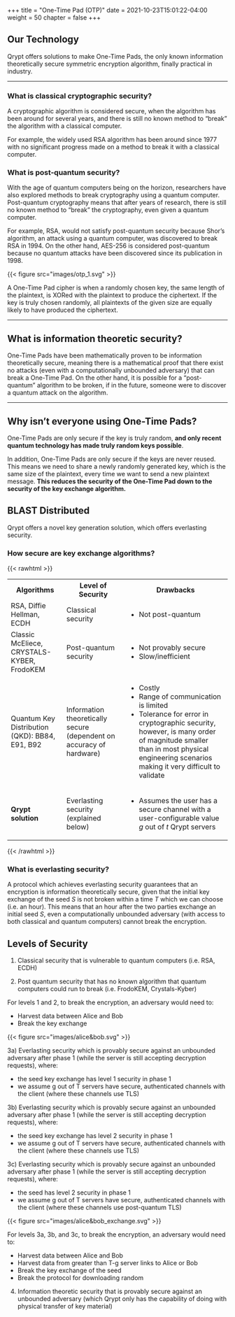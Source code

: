 +++
title = "One-Time Pad (OTP)"
date = 2021-10-23T15:01:22-04:00
weight = 50
chapter = false
+++

## Our Technology

Qrypt offers solutions to make One-Time Pads, the only known information theoretically secure symmetric encryption algorithm, finally practical in industry.

---

### What is classical cryptographic security? 

A cryptographic algorithm is considered secure, when the algorithm has been around for several years, and there is still no known method to “break” the algorithm with a classical computer. 

For example, the widely used RSA algorithm has been around since 1977 with no significant progress made on a method to break it with a classical computer. 

### What is post-quantum security? 

With the age of quantum computers being on the horizon, researchers have also explored methods to break cryptography using a quantum computer. Post-quantum cryptography means that after years of research, there is still no known method to “break” the cryptography, even given a quantum computer. 

For example, RSA, would not satisfy post-quantum security because Shor’s algorithm, an attack using a quantum computer, was discovered to break RSA in 1994. On the other hand, AES-256 is considered post-quantum because no quantum attacks have been discovered since its publication in 1998. 

{{< figure src="images/otp_1.svg" >}}

A One-Time Pad cipher is when a randomly chosen key, the same length of the plaintext, is XORed with the plaintext to produce the ciphertext. If the key is truly chosen randomly, all plaintexts of the given size are equally likely to have produced the ciphertext.

---

## What is information theoretic security?

One-Time Pads have been mathematically proven to be information theoretically secure, meaning there is a mathematical proof that there exist no attacks (even with a computationally unbounded adversary) that can break a One-Time Pad. On the other hand, it is possible for a “post-quantum” algorithm to be broken, if in the future, someone were to discover a quantum attack on the algorithm.

---

## Why isn’t everyone using One-Time Pads?

One-Time Pads are only secure if the key is truly random, **and only recent quantum technology has made truly random keys possible**.

In addition, One-Time Pads are only secure if the keys are never reused. This means we need to share a newly randomly generated key, which is the same size of the plaintext, every time we want to send a new plaintext message. **This reduces the security of the One-Time Pad down to the security of the key exchange algorithm.**

## BLAST Distributed

Qrypt offers a novel key generation solution, which offers everlasting security.

### How secure are key exchange algorithms?

{{< rawhtml >}}
<table>
    <tr>
        <th>Algorithms</th>
        <th>Level of Security</th>
        <th>Drawbacks</th>
    </tr>
    <tr>
        <td>RSA, Diffie Hellman, ECDH</td>
        <td>Classical security</td>
        <td>
            <ul>
                <li>Not post-quantum</li>
            </ul>
        </td>
    </tr>
    <tr>
        <td>Classic McEliece, CRYSTALS-KYBER, FrodoKEM</td>
        <td>Post-quantum security</td>
        <td>
            <ul>
                <li>Not provably secure</li>
                <li>Slow/inefficient</li>
    </tr>
    <tr>
        <td>Quantum Key Distribution (QKD): BB84, E91, B92</td>
        <td>Information theoretically secure (dependent on accuracy of hardware)</td>
        <td>
            <ul>
                <li>Costly</li>
                <li>Range of communication is limited</li>
                <li>Tolerance for error in cryptographic security, however, is many order of magnitude smaller than in most physical engineering scenarios making it very difficult to validate</li>
            </ul>
        </td>
    </tr>
    <tr>
        <td><b>Qrypt solution</b></td>
        <td>Everlasting security (explained below)</td>
        <td>
            <ul>
                <li>Assumes the user has a secure channel with a user-configurable value <i>g</i> out of <i>t</i> Qrypt servers</li>
            </ul>
        </td>
    </tr>
</table>
{{< /rawhtml >}}

### What is everlasting security?
A protocol which achieves everlasting security guarantees that an encryption is information theoretically secure, given that the initial key exchange of the seed *S* is not broken within a time *T* which we can choose (i.e. an hour). This means that an hour after the two parties exchange an initial seed *S*, even a computationally unbounded adversary (with access to both classical and quantum computers) cannot break the encryption.

## Levels of Security

1.	Classical security that is vulnerable to quantum computers (i.e. RSA, ECDH)

2.	Post quantum security that has no known algorithm that quantum computers could run to break (i.e. FrodoKEM, Crystals-Kyber)

For levels 1 and 2, to break the encryption, an adversary would need to:
- Harvest data between Alice and Bob
- Break the key exchange

{{< figure src="images/alice&bob.svg" >}}

3a)  Everlasting security which is provably secure against an unbounded adversary after phase 1 (while the server is still accepting decryption requests), where:
- the seed key exchange has level 1 security in phase 1
- we assume g out of T servers have secure, authenticated channels with the client (where these channels use TLS)

3b)  Everlasting security which is provably secure against an unbounded adversary after phase 1 (while the server is still accepting decryption requests), where:
- the seed key exchange has level 2 security in phase 1
- we assume g out of T servers have secure, authenticated channels with the client (where these channels use TLS)

3c) Everlasting security which is provably secure against an unbounded adversary after phase 1 (while the server is still accepting decryption requests), where:
-	the seed has level 2 security in phase 1
-	we assume g out of T servers have secure, authenticated channels with the client (where these channels use post-quantum TLS)

{{< figure src="images/alice&bob_exchange.svg" >}}

For levels 3a, 3b, and 3c, to break the encryption, an adversary would need to:
- Harvest data between Alice and Bob
- Harvest data from greater than T-g server links to Alice or Bob
- Break the key exchange of the seed
- Break the protocol for downloading random

4. Information theoretic security that is provably secure against an unbounded adversary (which Qrypt only has the capability of doing with physical transfer of key material)






